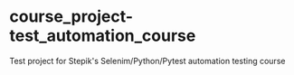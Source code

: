 # course_project-test_automation_course

Test project for Stepik's Selenim/Python/Pytest automation testing course
